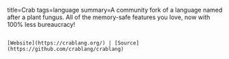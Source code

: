 title=Crab
tags=language
summary=A community fork of a language named after a plant fungus. All of the memory-safe features you love, now with 100% less bureaucracy!
~~~~~~

[Website](https://crablang.org/) | [Source](https://github.com/crablang/crablang)

